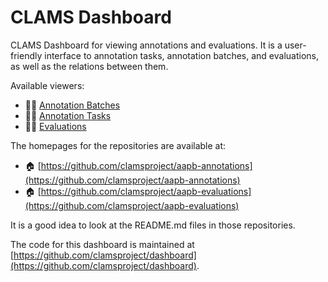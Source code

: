# CLAMS Dashboard

CLAMS Dashboard for viewing annotations and evaluations. It is a user-friendly interface to annotation tasks, annotation batches, and evaluations, as well as the relations between them.

Available viewers:

- 🕵️‍♀️ [Annotation Batches](batches/index.md)
- 🕵️‍♀️ [Annotation Tasks](tasks/index.md)
- 🕵️‍♀️ [Evaluations](evaluations/index.md)

The homepages for the repositories are available at:

- 🏠 [https://github.com/clamsproject/aapb-annotations](https://github.com/clamsproject/aapb-annotations)
- 🏠 [https://github.com/clamsproject/aapb-evaluations](https://github.com/clamsproject/aapb-evaluations)

It is a good idea to look at the README.md files in those repositories.

The code for this dashboard is maintained at [https://github.com/clamsproject/dashboard](https://github.com/clamsproject/dashboard).
